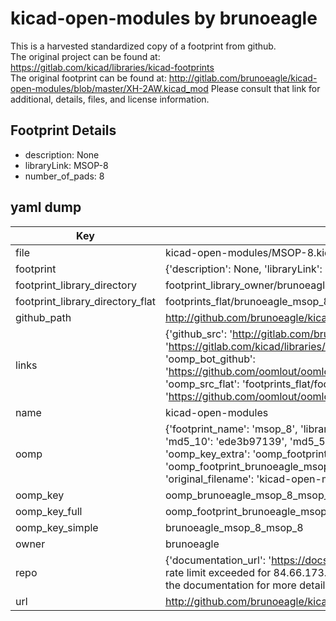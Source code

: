 # kicad-open-modules by brunoeagle  
This is a harvested standardized copy of a footprint from github.  
The original project can be found at:  
https://gitlab.com/kicad/libraries/kicad-footprints  
The original footprint can be found at:
http://gitlab.com/brunoeagle/kicad-open-modules/blob/master/XH-2AW.kicad_mod
Please consult that link for additional, details, files, and license information.  
## Footprint Details
* description: None  
* libraryLink: MSOP-8  
* number_of_pads: 8  
## yaml dump  
| Key | Value |  
| --- | --- |  
| file | kicad-open-modules/MSOP-8.kicad_mod |  
| footprint | {'description': None, 'libraryLink': 'MSOP-8', 'number_of_pads': 8} |  
| footprint_library_directory | footprint_library_owner/brunoeagle_kicad-open-modules |  
| footprint_library_directory_flat | footprints_flat/brunoeagle_msop_8_msop_8/working |  
| github_path | http://github.com/brunoeagle/kicad-open-modules/blob/master/MSOP-8.kicad_mod |  
| links | {'github_src': 'http://gitlab.com/brunoeagle/kicad-open-modules/blob/master/XH-2AW.kicad_mod', 'github_src_repo': 'https://gitlab.com/kicad/libraries/kicad-footprints', 'oomp_bot': 'footprints/brunoeagle_msop_8_msop_8/working', 'oomp_bot_github': 'https://github.com/oomlout/oomlout_oomp_footprint_bot/tree/main/footprints/brunoeagle_msop_8_msop_8/working', 'oomp_src_flat': 'footprints_flat/footprints_flat/brunoeagle_msop_8_msop_8/working', 'oomp_src_flat_github': 'https://github.com/oomlout/oomlout_oomp_footprint_src/tree/main/footprints_flat/brunoeagle_msop_8_msop_8/working'} |  
| name | kicad-open-modules |  
| oomp | {'footprint_name': 'msop_8', 'library_name': 'msop_8_kicad_mod', 'md5': 'ede3b97139dd09355a0be381ed0db65b', 'md5_10': 'ede3b97139', 'md5_5': 'ede3b', 'md5_6': 'ede3b9', 'oomp_key': 'oomp_brunoeagle_msop_8_msop_8', 'oomp_key_extra': 'oomp_footprint_brunoeagle_msop_8_msop_8', 'oomp_key_full': 'oomp_footprint_brunoeagle_msop_8_msop_8_ede3b9', 'oomp_key_simple': 'brunoeagle_msop_8_msop_8', 'original_filename': 'kicad-open-modules/MSOP-8.kicad_mod', 'owner_name': 'brunoeagle'} |  
| oomp_key | oomp_brunoeagle_msop_8_msop_8 |  
| oomp_key_full | oomp_footprint_brunoeagle_msop_8_msop_8 |  
| oomp_key_simple | brunoeagle_msop_8_msop_8 |  
| owner | brunoeagle |  
| repo | {'documentation_url': 'https://docs.github.com/rest/overview/resources-in-the-rest-api#rate-limiting', 'message': "API rate limit exceeded for 84.66.173.59. (But here's the good news: Authenticated requests get a higher rate limit. Check out the documentation for more details.)"} |  
| url | http://github.com/brunoeagle/kicad-open-modules |  

